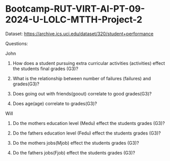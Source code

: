 # Bootcamp-RUT-VIRT-AI-PT-09-2024-U-LOLC-MTTH-Project-2

Dataset: https://archive.ics.uci.edu/dataset/320/student+performance

Questions:

John

1. How does a student pursuing extra curricular activities (activities) effect the students final grades (G3)? 

2. What is the relationship between number of failures (failures) and grades(G3)?

3. Does going out with friends(goout) correlate to good grades(G3)?

4. Does age(age) correlate to grades(G3)?

Will

1. Do the mothers education level (Medu) effect the students grades (G3)?

2. Do the fathers education level (Fedu) effect the students grades (G3)?

3. Do the mothers jobs(Mjob) effect the students grades (G3)?

4. Do the fathers jobs(Fjob) effect the students grades (G3)?
